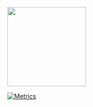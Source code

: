 
<a href="https://github.com/xjusthaxor"><img height="180em" src="https://github-readme-stats-eight-theta.vercel.app/api?username=xjusthaxor&show_icons=true&theme=tokyonight&include_all_commits=true&count_private=true&hide_border=true"/>

![Metrics](https://metrics.lecoq.io/xjusthaxor)

   


